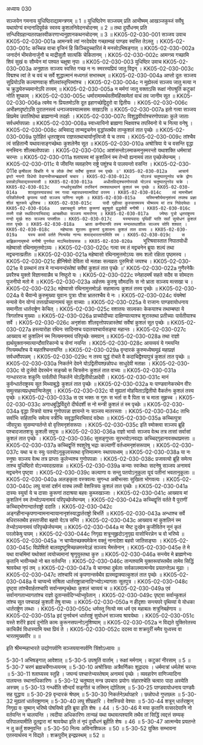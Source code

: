 अध्यायः 030

सञ्जयेन गमनाय युधिष्ठिराद्यामन्त्रणम् ॥ 1 ॥ युधिष्ठिरेण सञ्जयम् प्रति आभीष्मम् आखञ्जकुब्जं सर्वेषु यथायोग्यं वन्दनादिपूर्वकं स्वस्य कुशलनिवेदनचोदनम् ॥ 2 ॥ तथा दुर्योधनम् प्रति सन्धिविग्रहान्यतरपक्षस्वीकरणाभ्यनुज्ञानकथनचोदनम् ॥ 3 ॥
KK05-02-030-001	सञ्जय उवाच 
KK05-02-030-001a	आमन्त्रये त्वां नरदेवदेव गच्छाम्यहं पाण्डव स्वस्ति तेऽस्तु ।
KK05-02-030-001c	कच्चिन्न वाचा वृजिनं हि किञ्चिदुच्चारितं मे मनसोऽभिषङ्गात् ॥
KK05-02-030-002a	जनार्दनं भीमसेनार्जुनौ च माद्रीसुतौ सात्यकिं चेकितानम् ।
KK05-02-030-002c	आमन्त्र्य गच्छामि शिवं सुखं वः सौम्येन मां पश्यत चक्षुषा नृपाः ॥
KK05-02-030-003	युधिष्ठिर उवाच 
KK05-02-030-003a	अनुज्ञातः सञ्जय स्वस्ति गच्छ न नः स्मरस्यप्रियं जातु विद्वन् ।
KK05-02-030-003c	विद्मश्च त्वां ते च वयं च सर्वे शुद्धात्मानं मध्यगतं सभास्थम् ॥
KK05-02-030-004a	आप्तो दूतः सञ्जय सुप्रियोऽसि कल्याणवाक् शीलवांस्तृप्तिमांश्च ।
KK05-02-030-004c	न मुह्येस्त्वं सञ्जय जातु मत्या न च क्रुद्ध्येरुच्यमानोऽपि तत्त्वम् ॥
KK05-02-030-005a	न मर्मगां जातु वक्ताऽसि रूक्षां नोपश्रुतिं कटुकां नोति शुष्काम् ।
KK05-02-030-005c	धर्मारामामर्थवतीमहिंस्रामेतां वाचं तव जानीम सूत ॥
KK05-02-030-006a	त्वमेव नः प्रियतमोऽसि दूत इहागच्छेद्विदुरो वा द्वितीयः ।
KK05-02-030-006c	अभीक्ष्णदृष्टोऽसि पुरातनस्त्वं धनञ्जयस्यात्मसमः सखाऽसि ॥
KK05-02-030-007a	इतो गत्वा सञ्जय क्षिप्रमेव उपातिष्ठेथा ब्राह्मणान्ये तदर्हाः ।
KK05-02-030-007c	विशुद्धवीर्याश्चरणोपपन्नाः कुले जाताः सर्वधर्मापपन्नाः ॥
KK05-02-030-008a	स्वाध्यायिनो ब्राह्मणा भिक्षवश्च तपस्विनो ये च नित्या वनेषु ।
KK05-02-030-008c	अभिवाद्य तान्मद्वचनेन वृद्धांस्तथैव तान्कुशलं तात पृच्छेः ॥
KK05-02-030-009a	पुरोहितं धृतराष्ट्रस्य राज्ञस्तथाचार्यानृत्विजो ये च तस्य ।
KK05-02-030-009c	तांश्चैव त्वं सहितान्वै यथावत्सङ्गच्छेथाः कुशलेनैव सूत ॥
KK05-02-030-010a	अश्रोत्रिया ये च वसन्ति वृद्धा मनस्विनः शीलबलोपपन्नाः ।
KK05-02-030-010c	आशंसन्तोऽस्माकमनुस्मरन्तो यथाशक्ति धर्ममात्रां चरन्तः ॥
KK05-02-030-011a	श्लाघस्व मां कुशलिनं स्म तेभ्यो ह्यनामयं तात पृच्छेर्जघन्यम् ।
KK05-02-030-011c	ये जीवन्ति व्यवहारेण राष्ट्रे पशूंश्च ये पालयन्तो वसन्ति ।
KK05-02-030-011e	`कृषीवला बिभ्रति ये च लोकं तेषां सर्वेषां कुशलं स्म पृच्छेः ॥'
KK05-02-030-012a	आचार्य इष्टो नयगो विधेयो वेदानभीप्सन्ब्रह्मचर्यं चचार ।
KK05-02-030-012c	योऽस्त्रं चतुष्पात्पुनरेव चक्रे द्रोणः प्रसन्नोऽभिवाद्यस्त्वयासौ ॥
KK05-02-030-013a	अधीतविद्यश्चरणोपपन्नो योऽस्त्रं चतुष्पात्पुनरेव चक्रे ।
KK05-02-030-013c	गन्धर्वपुत्रप्रतिमं तरस्विनं तमश्वत्थामानं कुशलं स्म पृच्छेः ॥
KK05-02-030-014a	शारद्वतस्यावसथं स्म गत्वा महारथस्यात्मविदां वरस्य ।
KK05-02-030-014c	त्वं मामभीक्ष्णं परिकीर्तयन्वै कृपस्य पादौ सञ्जय पाणिना स्पृशेः ॥
KK05-02-030-015a	यस्मिन्शौर्यमानृशंस्यं तपश्च प्रज्ञा शीलं श्रुतरूपे धृतिश्च ।
KK05-02-030-015c	पादौ गृहीत्वा कुरुसत्तमस्य भीष्मस्य मां तत्र निवेदयेथाः ॥
KK05-02-030-016a	प्रज्ञाचक्षुर्यः प्रणेता कुरूणां बहुश्रुतो वृद्धसेवी मनीषी ।
KK05-02-030-016c	तस्मै राज्ञे स्थविरायाभिवाद्य आचक्षीथाः सञ्जय मामरोगम् ॥
KK05-02-030-017a	ज्येष्ठः पुत्रो धृतराष्ट्रस्य मन्दो मूर्खः शठः सञ्जय पापशीलः ।
KK05-02-030-017c	यस्यापवादः पृथिवीं याति सर्वां सुयोधनं कुशलं तात पृच्छेः ॥
KK05-02-030-018a	भ्राता कनीयानपि तस्य मन्दस्तथाशीलः सञ्जय सोपि शश्वत् ।
KK05-02-030-018c	महेष्वासः शूरतमः कुरूणां दुःशासनः कुशलं तात वाच्यः ॥
KK05-02-030-019a	यस्य कामो वर्तते नित्यमेव नान्यः शमाद्भारतानामिति स्म ।
KK05-02-030-019c	स बाह्लिकानामृषभो मनीषी पुनर्यथा माऽभिवदेत्प्रसन्नः ॥
KK05-02-030-020a	`भूरिश्रवास्तात निपातयोधी महेष्वासो रथिनामुत्तमोऽग्र्यः ।
KK05-02-030-020c	गत्वा स्म तं मद्वचनेन ब्रूयाः शल्यं तथा मद्वचनात्प्रतीतः ॥
KK05-02-030-021a	महेष्वासो रथिनामुत्तमोऽग्र्यः समः शलो रक्षिता पृष्ठमस्य ।
KK05-02-030-021c	ह्रीनिषेवो देविता यो मताक्षः सत्यव्रतः पुरुमित्रो जयश्च ।
KK05-02-030-021e	ये प्रस्थानं तत्र मे नाभ्यनन्दंस्तेषां सर्वेषां कुशलं तात पृच्छेः ॥'
KK05-02-030-022a	गुणैरनेकैः प्रवरैश्च युक्तो विज्ञानवान्नैव च निष्ठुरो यः ।
KK05-02-030-022c	स्नेहादमर्षं सहते सदैव स सोमदत्तः पूजनीयो मतो मे ॥
KK05-02-030-023a	अर्हत्तमः कुरुषु सौमदत्तिः स नो भ्राता सञ्जय मत्सखा च ।
KK05-02-030-023c	महेष्वासो रथिनामुत्तमोऽर्हः सहामात्यः कुशलं तस्य पृच्छेः ॥
KK05-02-030-024a	ये चैवान्ये कुरुमुख्या युवानः पुत्राः पौत्रा भ्रातरश्चैव ये नः ।
KK05-02-030-024c	यंयमेषां मन्यसे येन योग्यं तत्तत्प्रोच्यानामयं सूत वाच्याः ॥
KK05-02-030-025a	ये राजानः पाण्डवायोधनाय समानीता धार्तराष्ट्रेण केचित् ।
KK05-02-030-025c	वशातयः साल्वकाः केकयाश्च तथाम्बष्ठा ये त्रिगर्ताश्च मुख्याः ॥
KK05-02-030-026a	प्राच्योदीच्या दाक्षिण्यात्याश्च शूरास्तथा प्रतीच्याः पार्वतीयाश्च सर्वे ।
KK05-02-030-026c	अनृशंसाः शीलवृत्तोपपन्नास्तेषां सर्वेषां कुशलं सूत पृच्छेः ॥
KK05-02-030-027a	हस्त्यारोहा रथिनः सादिनश्च पदातयश्चार्यसङ्घा महान्तः ।
KK05-02-030-027c	आख्याय मां कुशलिनं स्म नित्यमनामयं परिपृच्छेः समग्रान् ॥
KK05-02-030-028a	तथा राज्ञो ह्यर्थयुक्तानमात्यान्दौवारिकान्ये च सेनां नयन्ति ।
KK05-02-030-028c	आयव्ययं ये गमयन्ति नित्यमर्थांश्च ये महतश्चिन्तयन्ति ॥
KK05-02-030-029a	वृन्दारकं कुरुमध्येष्वमूढं महाप्रज्ञं सर्वधर्मोपपन्नम् ।
KK05-02-030-029c	न तस्य युद्धं रोचते वै कदाचिद्वैश्यापुत्रं कुशलं तात पृच्छेः ॥
KK05-02-030-030a	निकर्तने देवने योऽद्वितीयश्छन्नोपधः साधुदेवी मताक्षः ।
KK05-02-030-030c	यो दुर्जयो देवरथेन सङ्ख्ये स चित्रसेनः कुशलं तात वाच्यः ॥
KK05-02-030-031a	गान्धारराजः शकुनिः पार्वतीयो निकर्तने योऽद्वितीयोऽक्षदेवी ।
KK05-02-030-031c	मानं कुर्वन्धार्तराष्ट्रस्य सूत मिथ्याबुद्धेः कुशलं तात पृच्छेः ॥
KK05-02-030-032a	यः पाण्डवानेकरथेन वीरः समुत्सहत्यप्रधृष्यान्विजेतुम् ।
KK05-02-030-032c	यो मुह्यतां मोहयिताऽद्वितीयो वैकर्तनः कुशलं तस्य पृच्छेः ॥
KK05-02-030-033a	स एव भक्तः स गुरुः स भर्ता स वै पिता स च माता सुहृच्च ।
KK05-02-030-033c	अगाधबुद्धिर्विदुरो दीर्घदर्शी स नो मन्त्री कुशलं तं स्म पृच्छेः ॥
KK05-02-030-034a	वृद्धाः स्त्रियो याश्च गुणोपपन्ना ज्ञायन्ते नः सञ्जय मातरस्ताः ।
KK05-02-030-034c	ताभिः सर्वाभिः सहिताभिः समेत्य स्त्रीभिः सवृद्धाभिरभिवादं वदेथाः ॥
KK05-02-030-035a	कच्चित्पुत्रा जीवपुत्राः सुसम्यग्वर्तन्ते वो वृत्तिमनृशंसरूपाः ।
KK05-02-030-035c	इति स्मोक्त्वा सञ्जय ब्रूहि पश्चादजातशत्रुः कुशली सपुत्रः ॥
KK05-02-030-036a	राज्ञो भार्याः सञ्जय वेत्थ तत्र तासां सर्वासां कुशलं तात पृच्छेः ।
KK05-02-030-036c	सुसङ्गुप्ताः सुरभयोऽनवद्याः कच्चिद्गृहानावसथाप्रमत्ताः ॥
KK05-02-030-037a	कच्चिद्वृत्तिं श्वशुरेषु भद्राः कल्याणीं वर्तध्वमनृशंसरूपाम् ।
KK05-02-030-037c	यथा च वः स्युः पतयोऽनुकूलास्तथा वृत्तिमात्मनः स्थापयध्वम् ॥
KK05-02-030-038a	या नः स्नुषाः सञ्जय वेत्थ तत्र प्राप्ताः कुलेभ्यश्च गुणोपपन्नाः ।
KK05-02-030-038c	प्रजावत्यो ब्रूहि समेत्य ताश्च युधिष्ठिरो वोऽभ्यवदत्प्रसन्नः ॥
KK05-02-030-039a	कन्याः स्वजेथाः सदनेषु सञ्जय अनामयं मद्वचनेन पृष्ट्वा ।
KK05-02-030-039c	कल्याणा वः सन्तु पतयोऽनुकूला यूयं पतीनां भवतानुकूलाः ॥
KK05-02-030-040a	अलङ्कृता वस्त्रवत्यः सुगन्धा अबीभत्साः सुखिता भोगवत्यः ।
KK05-02-030-040c	लघु यासां दर्शनं वाक्च लघ्वी वेशस्त्रियः कुशलं तात पृच्छेः ॥
KK05-02-030-041a	दास्यः स्युर्या ये च दासाः कुरूणां तदाश्रया बहवः कुब्जखञ्जाः ।
KK05-02-030-041c	आख्याय मां कुशलिनं स्म तेभ्योऽप्यनामयं परिपृच्छेर्जघन्यम् ।
KK05-02-030-042a	कच्चिद्वृत्तिं वर्तते वै पुराणीं कच्चिद्भोगान्दार्तराष्ट्रो ददाति ।
KK05-02-030-042c	अङ्गहीनान्कृपणान्वामनान्वायानानृशंस्याद्धार्तराष्ट्रो बिभर्ति ॥
KK05-02-030-043a	अन्धाश्च सर्वे बधिरास्तथैव हस्ताजीवा बहवो येऽत्र सन्ति ।
KK05-02-030-043c	आख्याय मां कुशलिनं स्म तेभ्योऽप्यनामयं परिपृच्छेर्जघन्यम् ॥
KK05-02-030-044a	मा भैष्ट दुःखेन कुजीवितेन नूनं कृतं परलोकेषु पापम् ।
KK05-02-030-044c	निगृह्य शत्रून्सुहृदोऽनुगृह्य वासोभिरन्नेन च वो भरिष्ये ॥
KK05-02-030-045a	`न चाप्येतच्छक्यमेकेन वक्तुं नानादेशा बहवो जातिसङ्घाः ।
KK05-02-030-045c	विप्रोषितो बालवद्द्रष्टुमिच्छन्नमस्येऽहं सञ्जय भैमसेनान् ।
KK05-02-030-045e	ते मे यथा वाचमिमां यथोक्तां त्वयोच्यमानां श्रृणुयुस्तथा कुरु ॥
KK05-02-030-046a	सन्त्येव मे ब्राह्मणेभ्यः कृतानि भावीन्यथो नो बत वर्तयन्ति ।
KK05-02-030-046c	तान्पश्यामि युक्तरूपांस्तथैव तामेव सिद्धिं श्रावयेथा नृपं तम् ॥
KK05-02-030-047a	ये चानाथा दुर्बलाः सर्वकालमात्मन्येव प्रयतन्तेऽथ मूढाः ।
KK05-02-030-047c	तांश्चापि त्वं कृपणान्सर्वथैव ह्यस्मद्वाक्यात्कुशलं तात पृच्छेः ॥
KK05-02-030-048a	ये चाप्यन्ये संश्रिता धार्तराष्ट्रान्नानादिग्भ्योऽभ्यागताः सूतपुत्र ।
KK05-02-030-048c	दृष्ट्वा तांश्चैवार्हतश्चापि सर्वान्सम्पृच्छेथाः कुशलं चाव्ययं च ॥
KK05-02-030-049a	एवं सर्वानागताभ्यागतांश्च राज्ञो दूतान्सर्वदिग्भ्योभ्युपेतान् ।
KK05-02-030-049c	पृष्ट्वा सर्वान्कुशलं तांश्च सूत पश्चादहं कुशली तेषु वाच्यः ॥
KK05-02-030-050a	न हीदृशाः सन्त्यपरे पृथिव्यां ये योधका धार्तराष्ट्रेण लब्धाः ।
KK05-02-030-050c	धर्मस्तु नित्यो मम धर्म एव महाबलः शत्रुनिबर्हणाय ॥
KK05-02-030-051a	इदं पुनर्वचनं धार्तराष्ट्रं सुयोधनं सञ्जय श्रावयेथाः ।
KK05-02-030-051c	यस्ते शरीरे हृदयं दुनोति कामः कुरूनसपत्नोऽनुशिष्याम् ॥
KK05-02-030-052a	न विद्यते युक्तिरेतस्य काचिन्नैवं विधास्यामि यथा प्रियं ते ।
KK05-02-030-052c	ददस्व वा शक्रपुरीं ममैव युध्वस्व वा भारतमुख्यवीर ॥ ॥

इति श्रीमन्महाभारते उद्योगपर्वणि सञ्जययानपर्वणि त्रिंशोऽध्यायः ॥

5-30-1 अभिषङ्गात् आवेशात् ॥ 5-30-5 उपश्रुतिं वार्ताम् । रूक्षां मर्मगाम् । कटुकां नीरसाम् ॥ 5 ॥ 5-30-7 चरणं ब्रह्मचर्येणाध्ययनम् ॥ 5-30-10 अश्रोत्रियाः अत्रैवर्णिकाः शूद्रादयः । धर्ममात्रां धर्मलेशं चरन्तः ॥ 5-30-11 श्लाघ्यस्व स्तुहि । जघन्यं पश्चात्तेभ्यस्तेषाम् अनामयं पृच्छेः । व्यवहारेण वाणिज्यादिना पालयन्तः स्थानाधिकारिणः ॥ 5-30-12 चतुष्पात् मन्त्र उपचारः प्रयोगः संहारश्चेति चत्वारः पादा अस्येति अस्त्रम् ॥ 5-30-13 गन्धर्वेति सौन्दर्यं सङ्गीतं च तस्मिन् द्योतितम् ॥ 5-30-25 पाण्डवायोधनाय पाण्डवैः सह युद्धाय ॥ 5-30-29 वृन्दारकं श्रेष्ठम् ॥ 5-30-30 निकर्तनेऽर्थापहारे । छन्नोपधो गुप्तछलः ॥ 5-30-32 मुह्यतां धार्तराष्ट्राणाम् ॥ 5-30-40 लघु शीघ्रहारि । वेशस्त्रियो वेश्याः ॥ 5-30-44 शत्रून् धार्तराष्ट्रान् निगृह्य वः युष्मान् भरिष्ये पोषयिष्ये इति ब्रूया इति शेषः ॥ 44 । 5-30-46 मे मया कृतानि वत्सरदेयानि नो वर्तयन्ति न चालयन्ति । त्वदीया अधिकारिणः तान्यहं यथा यथावत्पश्यामि तथैव तां सिद्धिं त्वद्दत्तं सम्यक् परिपालयामीति दूतद्वारा मां श्रावयेथा इति तं नृपं दुर्योधनं ब्रूहीति शेषः ॥ 46 ॥ 5-30-47 आत्मन्येव प्रयतन्ते न तु कर्तुं शक्नुवन्ति ॥ 5-30-50 नित्यः अविनाशिफलः ॥ 50 ॥ 5-30-52 युक्तिः सम्भावना एतस्यार्थस्य न विद्यते । शक्रपुरीम् इन्द्रप्रस्थम् ॥ 52 ॥
